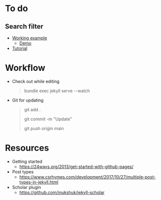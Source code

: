 # To do

## Search filter

- [Working example](https://cristianpb.github.io/blog/amp-search-jekyll)
  - [Demo](https://cristianpb.github.io/blog)
- [Tutorial](https://learn.cloudcannon.com/jekyll-search/)


# Workflow

- Check out while editing

  > bundle exec jekyll serve --watch

- Git for updating

  > git add .
  >
  > git commit -m "Update"
  >
  > git push origin main

# Resources

- Getting started
  - https://24ways.org/2013/get-started-with-github-pages/
- Post types
  - https://www.csrhymes.com/development/2017/10/27/multiple-post-types-in-jekyll.html
- Scholar plugin
  - https://github.com/inukshuk/jekyll-scholar